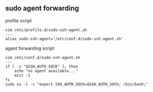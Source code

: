 sudo agent forwarding
---

profile script
```
vim /etc/profile.d/sudo-ssh-agent.sh
---
alias sudo-ssh-agent='/etc/conf.d/sudo-ssh-agent.sh'
```

agent forwarding script
```
vim /etc/conf.d/sudo-ssh-agent.sh
---
if [ -z "$SSH_AUTH_SOCK" ]; then
    echo "no agent available..."
    exit -1
fi
sudo su -l -c "export SSH_AUTH_SOCK=$SSH_AUTH_SOCK; /bin/bash;"
```
